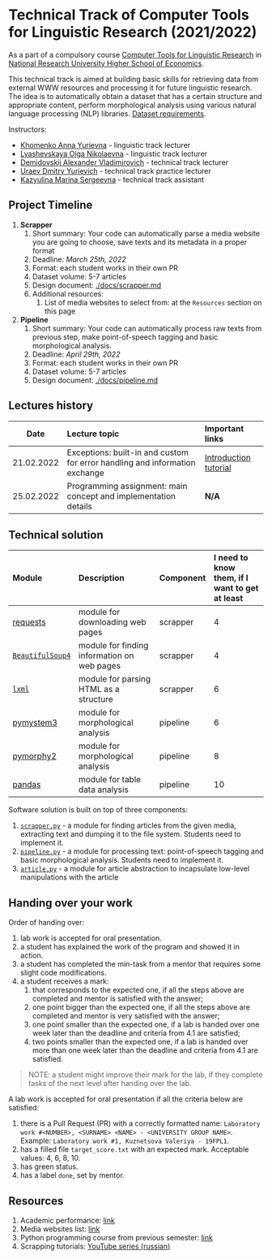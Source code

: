 # Technical Track of Computer Tools for Linguistic Research (2021/2022)

As a part of a compulsory course 
[Computer Tools for Linguistic Research](https://www.hse.ru/en/edu/courses/494759476)
in [National Research University Higher School of Economics](https://www.hse.ru/).

This technical track is aimed at building basic skills for retrieving data from external
WWW resources and processing it for future linguistic research. The idea is to automatically 
obtain a dataset that has a certain structure and appropriate content, 
perform morphological analysis using various natural language processing (NLP) 
libraries. [Dataset requirements](./docs/dataset.md).

Instructors: 

* [Khomenko Anna Yurievna](https://www.hse.ru/org/persons/65858472) - linguistic track lecturer
* [Lyashevskaya Olga Nikolaevna](https://www.hse.ru/staff/olesar) - linguistic track lecturer
* [Demidovskij Alexander Vladimirovich](https://www.hse.ru/staff/demidovs#sci) - technical track lecturer
* [Uraev Dmitry Yurievich](https://www.hse.ru/org/persons/208529395) - technical track practice lecturer
* [Kazyulina Marina Sergeevna](https://t.me/poemgranate) - technical track assistant

## Project Timeline

1. **Scrapper**
   1. Short summary: Your code can automatically parse a media website you are going to choose, 
      save texts and its metadata in a proper format
   1. Deadline: *March 25th, 2022*
   1. Format: each student works in their own PR
   1. Dataset volume: 5-7 articles
   1. Design document: [./docs/scrapper.md](./docs/scrapper.md)
   1. Additional resources:
      1. List of media websites to select from: at the `Resources` section on this page
1. **Pipeline**
   1. Short summary: Your code can automatically process raw texts from previous step,
      make point-of-speech tagging and basic morphological analysis.
   1. Deadline: *April 29th, 2022*
   1. Format: each student works in their own PR
   1. Dataset volume: 5-7 articles
   1. Design document: [./docs/pipeline.md](./docs/pipeline.md)

## Lectures history

|Date|Lecture topic|Important links|
|:--:|:---|:---|
|21.02.2022|Exceptions: built-in and custom for error handling and information exchange|[Introduction tutorial](https://realpython.com/python-exceptions/)|
|25.02.2022|Programming assignment: main concept and implementation details|**N/A**|

## Technical solution

| Module | Description | Component | I need to know them, if I want to get at least |
|:---|:---|:---|:---|
| [requests](https://pypi.org/project/requests/) | module for downloading web pages | scrapper | 4 |
| [`BeautifulSoup4`](https://pypi.org/project/beautifulsoup4/) | module for finding information on web pages | scrapper | 4 |
| [`lxml`](https://pypi.org/project/lxml/) | module for parsing HTML as a structure | scrapper | 6 |
| [pymystem3](https://pypi.org/project/pymystem3/) | module for morphological analysis | pipeline | 6 |
| [pymorphy2](https://pypi.org/project/pymorphy2/) | module for morphological analysis | pipeline | 8 |
| [pandas](https://pypi.org/project/pandas/) | module for table data analysis | pipeline | 10 |

Software solution is built on top of three components:
1. [`scrapper.py`](./scrapper.py) - a module for finding articles from the given media, extracting text and
   dumping it to the file system. Students need to implement it.
1. [`pipeline.py`](./pipeline.py) - a module for processing text: point-of-speech tagging and 
   basic morphological analysis. Students need to implement it.
1. [`article.py`](core_utils/article.py) - a module for article abstraction to incapsulate low-level
   manipulations with the article
   
## Handing over your work

Order of handing over:

1. lab work is accepted for oral presentation.
2. a student has explained the work of the program and showed it in action.
3. a student has completed the min-task from a mentor that requires some slight code modifications.
4. a student receives a mark:
   1. that corresponds to the expected one, if all the steps above are completed and mentor is satisfied with 
      the answer;
   2. one point bigger than the expected one, if all the steps above are completed and mentor is very 
      satisfied with the answer;
   3. one point smaller than the expected one, if a lab is handed over one week later than the deadline and 
      criteria from 4.1 are satisfied;
   4. two points smaller than the expected one, if a lab is handed over more than one week later than 
      the deadline and criteria from 4.1 are satisfied.

> NOTE: a student might improve their mark for the lab, if they complete tasks of the next level after handing over
> the lab.

A lab work is accepted for oral presentation if all the criteria below are satisfied:

1. there is a Pull Request (PR) with a correctly formatted name:
   `Laboratory work #<NUMBER>, <SURNAME> <NAME> - <UNIVERSITY GROUP NAME>`. Example: `Laboratory work #1, Kuznetsova Valeriya - 19FPL1`.
2. has a filled file `target_score.txt` with an expected mark. Acceptable values: 4, 6, 8, 10.
3. has green status.
4. has a label `done`, set by mentor.
 
## Resources

1. Academic performance: [link](https://docs.google.com/spreadsheets/d/1Jbp0KjNu4Ox4EJdC-zc-Lr5bt8r7YOmcZIfTv1qiNmM/edit?usp=sharing) 
1. Media websites list: [link](https://docs.google.com/spreadsheets/d/1GUBSxwZwrIOotQGDYD0Om7NKY0oui8Wn/edit?usp=sharing&ouid=105662922636302712328&rtpof=true&sd=true)
1. Python programming course from previous semester: [link](https://github.com/fipl-hse/2021-2-level-labs)
1. Scrapping tutorials: [YouTube series (russian)](https://youtu.be/7hn1_t2ZtJQ)
